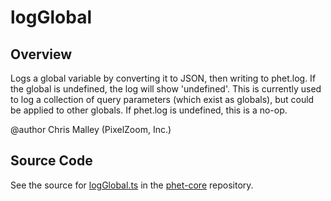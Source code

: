 # logGlobal

## Overview

Logs a global variable by converting it to JSON, then writing to phet.log. If the global is undefined,
the log will show 'undefined'.  This is currently used to log a collection of query parameters (which exist
as globals), but could be applied to other globals.  If phet.log is undefined, this is a no-op.

@author Chris Malley (PixelZoom, Inc.)



## Source Code

See the source for [logGlobal.ts](https://github.com/phetsims/phet-core/blob/main/js/logGlobal.ts) in the [phet-core](https://github.com/phetsims/phet-core) repository.
